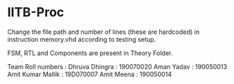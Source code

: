 # IITB-Proc

Change the file path and number of lines (these are hardcoded) in instruction memory.vhd according to testing setup.

FSM, RTL and Components are present in Theory Folder.

Team Roll numbers : 
Dhruva Dhingra : 190070020
Aman Yadav : 190050013
Amit Kumar Mallik : 19D070007
Amit Meena : 190050014